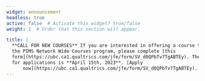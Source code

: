 ```yaml
---
widget: announcement
headless: true
active: false  # Activate this widget? true/false
weight: 1  # Order that this section will appear.

title: |
  **CALL FOR NEW COURSES** If you are interested in offering a course through
  the PIMS Network Wide Courses program, please complete [this
  form](https://ubc.ca1.qualtrics.com/jfe/form/SV_d0QPbTv7TgABTEy). The deadline
  for applications is **April 15th, 2023**. [Apply
      now](https://ubc.ca1.qualtrics.com/jfe/form/SV_d0QPbTv7TgABTEy).
---
```


